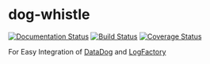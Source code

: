 # dog-whistle

[![Documentation Status](https://readthedocs.org/projects/dogwhistle/badge/?version=proof-of-concept)](http://dogwhistle.readthedocs.io/en/proof-of-concept/?badge=proof-of-concept) [![Build Status](https://travis-ci.org/istresearch/dog-whistle.svg?branch=proof-of-concept)](https://travis-ci.org/istresearch/dog-whistle) [![Coverage Status](https://coveralls.io/repos/github/istresearch/dog-whistle/badge.svg?branch=proof-of-concept)](https://coveralls.io/github/istresearch/dog-whistle?branch=proof-of-concept)

For Easy Integration of [DataDog](https://github.com/DataDog/datadogpy) and [LogFactory](http://scrapy-cluster.readthedocs.io/en/latest/topics/utils/logfactory.html)

